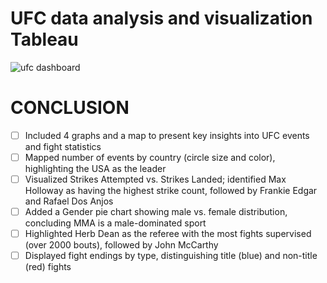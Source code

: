 # UFC data analysis and visualization Tableau
![ufc dashboard](https://github.com/user-attachments/assets/ee28f5e6-6b6e-4c5b-88b5-8e0709289b2d)
# CONCLUSION
- [ ] Included 4 graphs and a map to present key insights into UFC events and fight statistics
- [ ] Mapped number of events by country (circle size and color), highlighting the USA as the leader
- [ ] Visualized Strikes Attempted vs. Strikes Landed; identified Max Holloway as having the highest strike count, followed by Frankie Edgar and Rafael Dos Anjos
- [ ] Added a Gender pie chart showing male vs. female distribution, concluding MMA is a male-dominated sport
- [ ] Highlighted Herb Dean as the referee with the most fights supervised (over 2000 bouts), followed by John McCarthy
- [ ] Displayed fight endings by type, distinguishing title (blue) and non-title (red) fights

